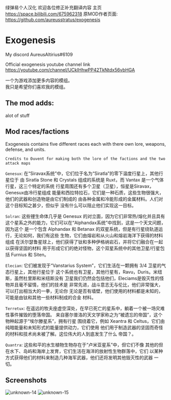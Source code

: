 绿弹易个人汉化 欢迎各位修正补充翻译内容
主页 https://space.bilibili.com/675962318
原MOD作者页面: https://github.com/aureusstratus/exogenesis

# Exogenesis

My discord AureusAltirius#6109

Official exogenesis youtube channel link https://youtube.com/channel/UCkIHhwPP42TkNtdx56vbHGA

一个为游戏添加更多内容的模组。
<br>我只是希望你们喜欢我的模组。

## The mod adds:

alot of stuff

## Mod races/factions

Exogenesis contains five different races each with there own lore, weapons, defense, and units.

`Credits to Đuvent for making both the lore of the factions and the two attack maps`

`Genesux`: 在“Siravax系统”中，它们位于名为“Siratla”的零下温度行星上，其他行星位于
由 Siratla Stone 和 Crystals 组成的系统是 Ruxt，而 Vantax 是一个气体行星，这三个特定的系统
行星周围还有多个卫星（卫星），恒星是Siravax，Genesux由冷行星组成
能量和西拉特拉石，它们是一种石质，这些生物很强大，他们的武器和创造物是由它们制成的
由各种金属和冷能形成的金属材料。人们对这个目标知之甚少，但似乎
没有什么可以阻止他们实现这一目标。

`Solran`: 这些锂生命体几乎是 Genesux 的对立面，因为它们非常热/熔化并且具有
这个星系之外的能力，它们可以在“Alphandax系统”中找到，这是一个天文问题，因为这个
是一个包含 Alphandax 和 Betanax 的双星系统，但是有行星绕轨道运行，无论如何，我们有这些
生物，它们由熔岩和从火山和熔岩海洋下获得的材料组成
在沃尔瑟鲁星球上，他们获得了钛和多种伊格纳岩石，并将它们融合在一起以获得坚固的材料
用于形成它们的绝对怪物，这个双星系统中的其他卫星/行星包括 Furnius 和 Siten。

`Elecian`: 它们被发现于“Vanstarius System”，它们生活在一颗拥有 3/4 卫星的气态行星上，其他行星位于
这个系统也有卫星，其他行星有，Ravu，Duris。米纽斯，虽然杜里斯和米纽斯没有
卫星我们仍然会包括他们，Eleciams是毁灭性的怪物并且毫不留情，他们的技术是
非常先进，战斗意志无与伦比，他们非常强大，可以打出相当大的一拳，无论你
无论是否有墙壁，他们使用的材料都是未知的，可能是由钛和其他一些材料制成的合金
材料。

`Terretux`: 在遥远的牧夫座虚空深处，在早已死亡的星系中，躺着一个被一场灾难性事件摧毁的堕落帝国。
来自塞尔普洛的天文学家称之为“被遗忘的帝国”，这个物种起源于“埃尔滕星系”，拥有行星
围绕着它，例如 Xeantra 和 Celtus，它们由纯暗能量和未知形式的能量提供动力，它们使用
他们用于制造武器的坚固而奇怪的材料和技术尚未被了解。这位伟大的人到底发生了什么
帝国？。

`Quantra`: 这些和平的水生植物生物存在于“卢米亚星系”中，但它们不像
其他的但在水下、岛屿和海岸上发育，它们生活在海洋的放射性生物群落中，它们
以某种方式获得他们的材料来制造几种海军武器，他们还将发明其他毁灭性的武器
一切。

## Screenshots

![unknown-14](https://user-images.githubusercontent.com/68311340/118233805-7227c080-b460-11eb-99cd-5ab35cecb273.png)
![unknown-15](https://user-images.githubusercontent.com/68311340/118233809-7358ed80-b460-11eb-8077-b3304aab2e0d.png)
